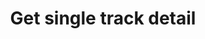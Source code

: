 ---
title: Get single track detail
position_number: 15
type: get
description: /trade/entrust/track-detail
parameters:
    -
        name: trackId
        type: integer
        mandatory: true
        default: N/A
        description: track id
        ranges:
content_markdown: |-

                  #### **Limit Flow Rules**

                  200/s/apikey
left_code_blocks:
    -
        code_block: "public void getTrackDetail() {\r\n\tString text = HttpUtil.get(URL + \"/data/api/v1/future-u/trade/entrust/track-detail\");\r\n\tSystem.out.println(text);\r\n}"
        title: Java
        language: java
right_code_blocks:
    - code_block: |-
        {
         "msgInfo": {
            "code": "",
            "msg": ""
          },
          "msg": "",
          "data": {
            "activationPrice": 0,      //Activation price
            "avgPrice": 0,             //Average price
            "callback": "",            //Callback range configuration 1:PROPORTION 2:FIXED
            "callbackVal": 0,          //Callback value
            "configActivation": false, //Whether to configure activation price
            "createdTime": 0,          //Creat time
            "currentPrice": 0,         //Real-time price, compared with the activation price and order price, to determine the direction of the activation price
            "desc": "",                //Describe
            "executedQty": 0,          //Actual transaction quantity
            "orderSide": "",           //Order side
            "ordinary": true,          //
            "origQty": 0,              //Quantity (Cont)
            "positionSide": "",        //Position side
            "price": 0,                //Order price
            "state": "",               //Order state: NOT_ACTIVATION:inactivated;NOT_TRIGGERED:not triggered;TRIGGERING:triggering;TRIGGERED:triggered;USER_REVOCATION:user revocation;PLATFORM_REVOCATION:platform rejects;EXPIRED:expired;DELEGATION_FAILED:delegation failed
            "stopPrice": 0,            //Trigger price
            "symbol": "",              //Symbol
            "trackId": 0,              //Track id
            "triggerPriceType": "",    //Trigger price type
            "updatedTime": 0           //Update time
          },
          "code": 200
        }
      title: Response
      language: json
---